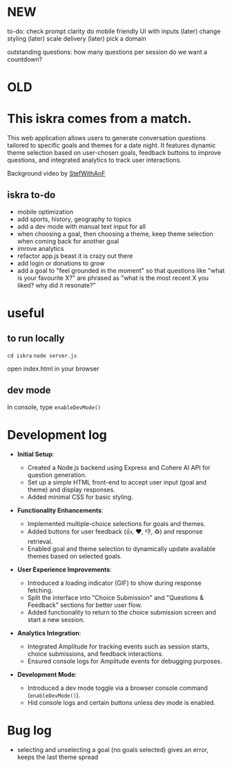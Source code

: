 # NEW

to-do:
check prompt clarity
do mobile friendly UI with inputs
(later) change styling
(later) scale delivery
(later) pick a domain

outstanding questions:
how many questions per session
do we want a countdown? 

# OLD

# This iskra comes from a match.
This web application allows users to generate conversation questions tailored to specific goals and themes for a date night. It features dynamic theme selection based on user-chosen goals, feedback buttons to improve questions, and integrated analytics to track user interactions.

Background video by [StefWithAnF](https://www.pexels.com/video/colored-liquid-mass-thinning-reactions-when-mix-with-other-liquid-3582427/)

## iskra to-do

- mobile optimization
- add sports, history, geography to topics
- add a dev mode with manual text input for all
- when choosing a goal, then choosing a theme, keep theme selection when coming back for another goal
- imrove analytics
- refactor app.js beast it is crazy out there
- add login or donations to grow
- add a goal to "feel grounded in the moment" so that questions like "what is your favourite X?" are phrased as "what is the most recent X you liked? why did it resonate?"

# useful

## to run locally

`cd iskra`
`node server.js`

open index.html in your browser

## dev mode

In console, type `enableDevMode()`

# Development log

- **Initial Setup**:
  - Created a Node.js backend using Express and Cohere AI API for question generation.
  - Set up a simple HTML front-end to accept user input (goal and theme) and display responses.
  - Added minimal CSS for basic styling.

- **Functionality Enhancements**:
  - Implemented multiple-choice selections for goals and themes.
  - Added buttons for user feedback (👍, ❤️, 👎, ♻️) and response retrieval.
  - Enabled goal and theme selection to dynamically update available themes based on selected goals.

- **User Experience Improvements**:
  - Introduced a loading indicator (GIF) to show during response fetching.
  - Split the interface into "Choice Submission" and "Questions & Feedback" sections for better user flow.
  - Added functionality to return to the choice submission screen and start a new session.

- **Analytics Integration**:
  - Integrated Amplitude for tracking events such as session starts, choice submissions, and feedback interactions.
  - Ensured console logs for Amplitude events for debugging purposes.

- **Development Mode**:
  - Introduced a dev mode toggle via a browser console command (`enableDevMode()`).
  - Hid console logs and certain buttons unless dev mode is enabled.

# Bug log

- selecting and unselecting a goal (no goals selected) gives an error, keeps the last theme spread
